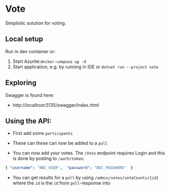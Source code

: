 # Vote
Simplistic solution for voting.

## Local setup
Run in dev container or:
1. Start Azurite:`docker-compose up -d`
2. Start application, e.g. by running in IDE or `dotnet run --project vote`

## Exploring
Swagger is found here:
* http://localhost:5135/swagger/index.html

## Using the API:
* First add some `participants`
* These can these can now be added to a `poll`

* You can now add your votes. The `/Vote` endpoint requires Login and this is done by posting to `/auth/token`:

```yaml 
{ "username": "NDC_USER",  "password": "NDC_PASSWORD"  }
```
* You can get results for a `poll` by using `/admin/votes/voteCounts/{id}` where the `id` is the `id` from `poll`-response into 